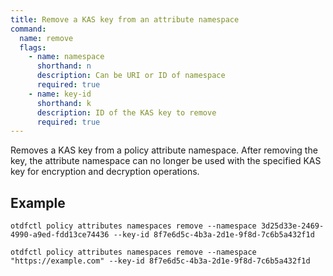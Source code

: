 ```yaml
---
title: Remove a KAS key from an attribute namespace
command:
  name: remove
  flags:
    - name: namespace
      shorthand: n
      description: Can be URI or ID of namespace
      required: true
    - name: key-id
      shorthand: k
      description: ID of the KAS key to remove
      required: true
---
```


Removes a KAS key from a policy attribute namespace. After removing the key, the attribute namespace can no longer be used with the specified KAS key for encryption and decryption operations.

## Example

```shell
otdfctl policy attributes namespaces remove --namespace 3d25d33e-2469-4990-a9ed-fdd13ce74436 --key-id 8f7e6d5c-4b3a-2d1e-9f8d-7c6b5a432f1d
```

```shell
otdfctl policy attributes namespaces remove --namespace "https://example.com" --key-id 8f7e6d5c-4b3a-2d1e-9f8d-7c6b5a432f1d
```
